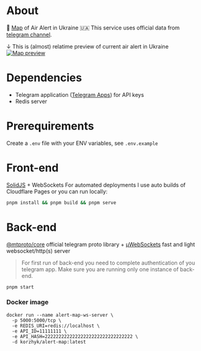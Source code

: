 # About

🚨 [Map](https://air-alert.pp.ua/) of Air Alert in Ukraine 🇺🇦
This service uses official data from [telegram channel](https://t.me/air_alert_ua).

↓ This is (almost) relatime preview of current air alert in Ukraine
[![Map preview](https://air-alert.pp.ua/preview.png)](https://air-alert.pp.ua/)

# Dependencies

- Telegram application ([Telegram Apps](https://my.telegram.org/apps)) for API keys
- Redis server

# Prerequirements

Create a `.env` file with your ENV variables, see `.env.example`

# Front-end

[SolidJS](https://www.solidjs.com/) + WebSockets
For automated deployments I use auto builds of Cloudflare Pages or you can run locally:

```bash
pnpm install && pnpm build && pnpm serve
```

# Back-end

[@mtproto/core](https://mtproto-core.js.org/) official telegram proto library + [μWebSockets](https://github.com/uNetworking/uWebSockets.js) fast and light websocket/http(s) server

> For first run of back-end you need to complete authentication of you telegram app. Make sure you are running only one instance of back-end.

```
pnpm start
```

### Docker image

```
docker run --name alert-map-ws-server \
  -p 5000:5000/tcp \
  -e REDIS_URI=redis://localhost \
  -e API_ID=11111111 \
  -e API_HASH=22222222222222222222222222222222 \
  -d korzhyk/alert-map:latest
```
